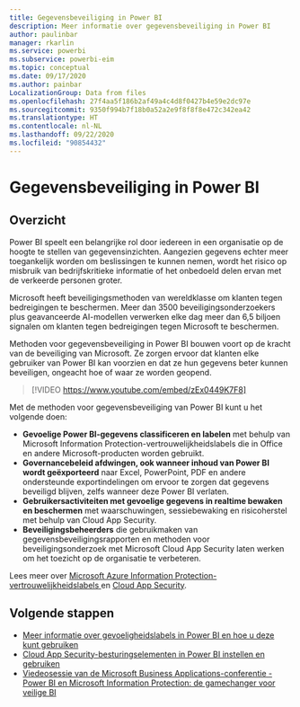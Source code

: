 ```yaml
---
title: Gegevensbeveiliging in Power BI
description: Meer informatie over gegevensbeveiliging in Power BI
author: paulinbar
manager: rkarlin
ms.service: powerbi
ms.subservice: powerbi-eim
ms.topic: conceptual
ms.date: 09/17/2020
ms.author: painbar
LocalizationGroup: Data from files
ms.openlocfilehash: 27f4aa5f186b2af49a4c4d8f0427b4e59e2dc97e
ms.sourcegitcommit: 9350f994b7f18b0a52a2e9f8f8f8e472c342ea42
ms.translationtype: HT
ms.contentlocale: nl-NL
ms.lasthandoff: 09/22/2020
ms.locfileid: "90854432"
---
```

# <a name="data-protection-in-power-bi"></a>Gegevensbeveiliging in Power BI

## <a name="overview"></a>Overzicht

Power BI speelt een belangrijke rol door iedereen in een organisatie op de hoogte te stellen van gegevensinzichten. Aangezien gegevens echter meer toegankelijk worden om beslissingen te kunnen nemen, wordt het risico op misbruik van bedrijfskritieke informatie of het onbedoeld delen ervan met de verkeerde personen groter.

Microsoft heeft beveiligingsmethoden van wereldklasse om klanten tegen bedreigingen te beschermen. Meer dan 3500 beveiligingsonderzoekers plus geavanceerde AI-modellen verwerken elke dag meer dan 6,5 biljoen signalen om klanten tegen bedreigingen tegen Microsoft te beschermen.

Methoden voor gegevensbeveiliging in Power BI bouwen voort op de kracht van de beveiliging van Microsoft. Ze zorgen ervoor dat klanten elke gebruiker van Power BI kan voorzien en dat ze hun gegevens beter kunnen beveiligen, ongeacht hoe of waar ze worden geopend.


>[!VIDEO https://www.youtube.com/embed/zEx0449K7F8]

Met de methoden voor gegevensbeveiliging van Power BI kunt u het volgende doen:

* **Gevoelige Power BI-gegevens classificeren en labelen** met behulp van Microsoft Information Protection-vertrouwelijkheidslabels die in Office en andere Microsoft-producten worden gebruikt.  
* **Governancebeleid afdwingen, ook wanneer inhoud van Power BI wordt geëxporteerd** naar Excel, PowerPoint, PDF en andere ondersteunde exportindelingen om ervoor te zorgen dat gegevens beveiligd blijven, zelfs wanneer deze Power BI verlaten.
* **Gebruikersactiviteiten met gevoelige gegevens in realtime bewaken en beschermen** met waarschuwingen, sessiebewaking en risicoherstel met behulp van Cloud App Security.
* **Beveiligingsbeheerders** die gebruikmaken van gegevensbeveiligingsrapporten en methoden voor beveiligingsonderzoek met Microsoft Cloud App Security laten werken om het toezicht op de organisatie te verbeteren.

Lees meer over [Microsoft Azure Information Protection-vertrouwelijkheidslabels ](/microsoft-365/compliance/sensitivity-labels?view=o365-worldwide) en [Cloud App Security](/cloud-app-security/what-is-cloud-app-security).


## <a name="next-steps"></a>Volgende stappen

* [Meer informatie over gevoeligheidslabels in Power BI en hoe u deze kunt gebruiken](service-security-sensitivity-label-overview.md)
* [Cloud App Security-besturingselementen in Power BI instellen en gebruiken](service-security-using-microsoft-cloud-app-security-controls.md)
* [Viedeosessie van de Microsoft Business Applications-conferentie - Power BI en Microsoft Information Protection: de gamechanger voor veilige BI](https://mymbas.microsoft.com/sessions/f30c8368-6590-4be3-80d4-2bc677f596a4?source=sessions)